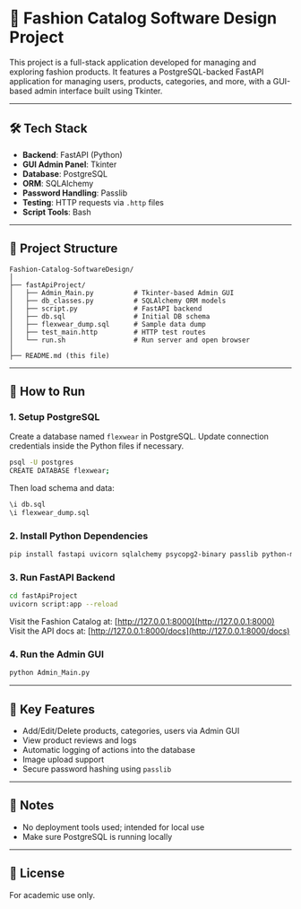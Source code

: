 
# 🧵 Fashion Catalog Software Design Project

This project is a full-stack application developed for managing and exploring fashion products. It features a PostgreSQL-backed FastAPI application for managing users, products, categories, and more, with a GUI-based admin interface built using Tkinter.

---

## 🛠️ Tech Stack

- **Backend**: FastAPI (Python)
- **GUI Admin Panel**: Tkinter
- **Database**: PostgreSQL
- **ORM**: SQLAlchemy
- **Password Handling**: Passlib
- **Testing**: HTTP requests via `.http` files
- **Script Tools**: Bash

---

## 📂 Project Structure

```
Fashion-Catalog-SoftwareDesign/
│
├── fastApiProject/
│   ├── Admin_Main.py          # Tkinter-based Admin GUI
│   ├── db_classes.py          # SQLAlchemy ORM models
│   ├── script.py              # FastAPI backend
│   ├── db.sql                 # Initial DB schema
│   ├── flexwear_dump.sql      # Sample data dump
│   ├── test_main.http         # HTTP test routes
│   └── run.sh                 # Run server and open browser
│
├── README.md (this file)
```

---

## 🚀 How to Run

### 1. Setup PostgreSQL
Create a database named `flexwear` in PostgreSQL. Update connection credentials inside the Python files if necessary.

```bash
psql -U postgres
CREATE DATABASE flexwear;
```

Then load schema and data:

```bash
\i db.sql
\i flexwear_dump.sql
```

### 2. Install Python Dependencies
```bash
pip install fastapi uvicorn sqlalchemy psycopg2-binary passlib python-multipart pydantic
```

### 3. Run FastAPI Backend
```bash
cd fastApiProject
uvicorn script:app --reload
```
Visit the Fashion Catalog at: [http://127.0.0.1:8000](http://127.0.0.1:8000)
Visit the API docs at: [http://127.0.0.1:8000/docs](http://127.0.0.1:8000/docs)

### 4. Run the Admin GUI
```bash
python Admin_Main.py
```

---

## 🧠 Key Features

- Add/Edit/Delete products, categories, users via Admin GUI
- View product reviews and logs
- Automatic logging of actions into the database
- Image upload support
- Secure password hashing using `passlib`

---

## 📌 Notes

- No deployment tools used; intended for local use
- Make sure PostgreSQL is running locally

---

## 📄 License

For academic use only.

